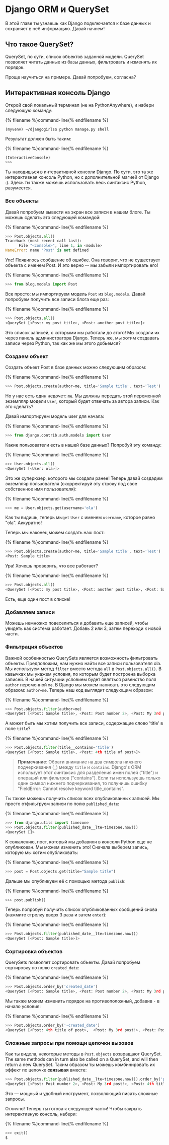 # Django ORM и QuerySet

В этой главе ты узнаешь как Django подключается к базе данных и сохраняет в неё информацию. Давай начнем!

## Что такое QuerySet?

QuerySet, по сути, список объектов заданной модели. QuerySet позволяет читать данные из базы данных, фильтровать и изменять их порядок.

Проще научиться на примере. Давай попробуем, согласна?

## Интерактивная консоль Django

Открой свой локальный терминал (не на PythonAnywhere), и набери следующую команду:

{% filename %}command-line{% endfilename %}

    (myvenv) ~/djangogirls$ python manage.py shell
    

Результат должен быть таким:

{% filename %}command-line{% endfilename %}

```python
(InteractiveConsole)
>>>
```

Ты находишься в интерактивной консоли Django. По сути, это та же интерактивная консоль Python, но с дополнительной магией от Django :). Здесь ты также можешь использовать весь синтаксис Python, разумеется.

### Все объекты

Давай попробуем вывести на экран все записи в нашем блоге. Ты можешь сделать это следующей командой:

{% filename %}command-line{% endfilename %}

```python
>>> Post.objects.all()
Traceback (most recent call last):
      File "<console>", line 1, in <module>
NameError: name 'Post' is not defined
```

Упс! Появилось сообщение об ошибке. Она говорит, что не существует объекта с именем Post. И это верно -- мы забыли импортировать его!

{% filename %}command-line{% endfilename %}

```python
>>> from blog.models import Post
```

Все просто: мы импортируем модель `Post` из `blog.models`. Давай попробуем получить все записи блога еще раз:

{% filename %}command-line{% endfilename %}

```python
>>> Post.objects.all()
<QuerySet [<Post: my post title>, <Post: another post title>]>
```

Это список записей, с которыми мы работали до этого! Мы создали их через панель администратора Django. Теперь же, мы хотим создавать записи через Python, так как же мы этого добьемся?

### Создаем объект

Создать объект Post в базе данных можно следующим образом:

{% filename %}command-line{% endfilename %}

```python
>>> Post.objects.create(author=me, title='Sample title', text='Test')
```

Но у нас есть один недочет: `me`. Мы должны передать этой переменной экземпляр модели `User`, который будет отвечать за автора записи. Как это сделать?

Давай импортируем модель user для начала:

{% filename %}command-line{% endfilename %}

```python
>>> from django.contrib.auth.models import User
```

Какие пользователи есть в нашей базе данных? Попробуй эту команду:

{% filename %}command-line{% endfilename %}

```python
>>> User.objects.all()
<QuerySet [<User: ola>]>
```

Это же суперюзер, которого мы создали ранее! Теперь давай создадим экземпляр пользователя (скорректируй эту строку под свое собственное имя пользователя):

{% filename %}command-line{% endfilename %}

```python
>>> me = User.objects.get(username='ola')
```

Как ты видишь, теперь мы`get` `User` с именем `username`, которое равно "ola". Аккуратно!

Теперь мы наконец можем создать наш пост:

{% filename %}command-line{% endfilename %}

```python
>>> Post.objects.create(author=me, title='Sample title', text='Test')
<Post: Sample title>
```

Ура! Хочешь проверить, что все работает?

{% filename %}command-line{% endfilename %}

```python
>>> Post.objects.all()
<QuerySet [<Post: my post title>, <Post: another post title>, <Post: Sample title>]>
```

Есть, еще один пост в списке!

### Добавляем записи

Можешь немножко повеселиться и добавить еще записей, чтобы увидеть как система работает. Добавь 2 или 3, затем переходи к новой части.

### Фильтрация объектов

Важной особенностью QuerySets является возможность фильтровать объекты. Предположим, нам нужно найти все записи пользователя ola. Мы используем метод `filter` вместо метода `all` в `Post.objects.all()`. В кавычках мы укажем условия, по которым будет построена выборка записей. В нашей ситуации условием будет являться равенство поля `author` переменной `me`. В Django мы можем написать это следующим образом: `author=me`. Теперь наш код выглядит следующим образом:

{% filename %}command-line{% endfilename %}

```python
>>> Post.objects.filter(author=me)
<QuerySet [<Post: Sample title>, <Post: Post number 2>, <Post: My 3rd post!>, <Post: 4th title of post>]>
```

А может быть мы хотим получить все записи, содержащие слово 'title' в поле `title`?

{% filename %}command-line{% endfilename %}

```python
>>> Post.objects.filter(title__contains='title')
<QuerySet [<Post: Sample title>, <Post: 4th title of post>]>
```

> **Примечание**: Обрати внимание на два символа нижнего подчеркивания (`_`) между `title` и `contains`. Django's ORM использует этот синтаксис для разделения имен полей ("title") и операций или фильтров ("contains"). Если ты используешь только один символ нижнего подчеркивания, то получишь ошибку "FieldError: Cannot resolve keyword title_contains".

Ты также можешь получить список всех опубликованных записей. Мы просто отфильтруем записи по полю `published_date`:

{% filename %}command-line{% endfilename %}

```python
>>> from django.utils import timezone
>>> Post.objects.filter(published_date__lte=timezone.now())
<QuerySet []>
```

К сожалению, пост, который мы добавили в консоли Python еще не опубликован. Мы можем изменить это! Сначала выберем запись, которую мы хотим опубликовать:

{% filename %}command-line{% endfilename %}

```python
>>> post = Post.objects.get(title="Sample title")
```

Дальше мы опубликуем её с помощью метода `publish`:

{% filename %}command-line{% endfilename %}

```python
>>> post.publish()
```

Теперь попробуй получить список опубликованных сообщений снова (нажмите стрелку вверх 3 раза и затем `enter`):

{% filename %}command-line{% endfilename %}

```python
>>> Post.objects.filter(published_date__lte=timezone.now())
<QuerySet [<Post: Sample title>]>
```

### Сортировка объектов

QuerySets позволяет сортировать объекты. Давай попробуем сортировку по полю `created_date`:

{% filename %}command-line{% endfilename %}

```python
>>> Post.objects.order_by('created_date')
<QuerySet [<Post: Sample title>, <Post: Post number 2>, <Post: My 3rd post!>, <Post: 4th title of post>]>
```

Мы также можем изменить порядок на противоположный, добавив `-` в начало условия:

{% filename %}command-line{% endfilename %}

```python
>>> Post.objects.order_by('-created_date')
<QuerySet [<Post: 4th title of post>,  <Post: My 3rd post!>, <Post: Post number 2>, <Post: Sample title>]>
```

### Сложные запросы при помощи цепочки вызовов

Как ты видела, некоторые методы в `Post.objects` возвращают QuerySet. The same methods can in turn also be called on a QuerySet, and will then return a new QuerySet. Таким образом ты можешь комбинировать их эффект по цепочке **связывая** вместе:

```python
>>> Post.objects.filter(published_date__lte=timezone.now()).order_by('published_date')
<QuerySet [<Post: Post number 2>, <Post: My 3rd post!>, <Post: 4th title of post>, <Post: Sample title>]>
```

Это — мощный и удобный инструмент, позволяющий писать сложные запросы.

Отлично! Теперь ты готова к следующей части! Чтобы закрыть интерактивную консоль, набери:

{% filename %}command-line{% endfilename %}

```python
>>> exit()
$
```
